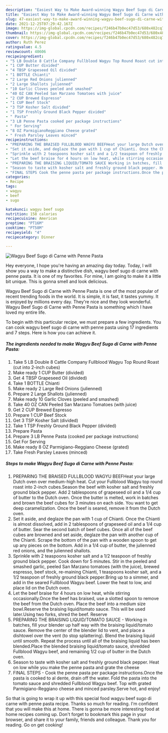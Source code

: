 ```yaml
---
description: "Easiest Way to Make Award-winning Wagyu Beef Sugo di Carne with Penne Pasta"
title: "Easiest Way to Make Award-winning Wagyu Beef Sugo di Carne with Penne Pasta"
slug: 47-easiest-way-to-make-award-winning-wagyu-beef-sugo-di-carne-with-penne-pasta
date: 2021-12-25T07:29:42.167Z
image: https://img-global.cpcdn.com/recipes/f246b47b0ec47d53/680x482cq70/wagyu-beef-sugo-di-carne-with-penne-pasta-recipe-main-photo.jpg
thumbnail: https://img-global.cpcdn.com/recipes/f246b47b0ec47d53/680x482cq70/wagyu-beef-sugo-di-carne-with-penne-pasta-recipe-main-photo.jpg
cover: https://img-global.cpcdn.com/recipes/f246b47b0ec47d53/680x482cq70/wagyu-beef-sugo-di-carne-with-penne-pasta-recipe-main-photo.jpg
author: Ruth Perez
ratingvalue: 4.5
reviewcount: 40606
recipeingredient:
- "5 LB Double 8 Cattle Company Fullblood Wagyu Top Round Roast cut into 2inch cubes"
- "1 CUP Butter divided"
- "4 TBSP Grapeseed Oil divided"
- "1 BOTTLE Chianti"
- "2 Large Red Onions julienned"
- "2 Large Shallots julienned"
- "10 Garlic Cloves peeled and smashed"
- "40 OZ CAN Peeled San Marzano Tomatoes with juice"
- "2 CUP Brewed Espresso"
- "1 CUP Beef Stock"
- "3 TSP Kosher Salt divided"
- "1 TSP Freshly Ground Black Pepper divided"
- " Pasta"
- "3 LB Penne Pasta cooked per package instructions"
- " For Serving"
- "8 OZ ParmigianoReggiano Cheese grated"
- " Fresh Parsley Leaves minced"
recipeinstructions:
- "PREPARING THE BRAISED FULLBLOOD WAGYU BEEFHeat your large Dutch oven over medium-high heat. Cut your Fullblood Wagyu top round roast into 2-inch cubes.Season the beef with kosher salt and freshly ground black pepper. Add 2 tablespoons of grapeseed oil and a 1/4 cup of butter to the Dutch oven. Once the butter is melted, work in batches and brown the beef cubes for 3 minutes on each side. You want to get deep caramelization. Once the beef is seared, remove it from the Dutch oven."
- "Set it aside, and deglaze the pan with 1 cup of Chianti. Once the Chianti is almost dissolved, add in 2 tablespoons of grapeseed oil and a 1/4 cup of butter. Sear the second batch of beef cubes. Once all of the beef cubes are browned and set aside, deglaze the pan with another cup of the Chianti. Scrape the bottom of the pan with a wooden spoon to get up any pieces on the bottom. Add in a 1/4 cup of butter, the julienned red onions, and the julienned shallots."
- "Sprinkle with 2 teaspoons kosher salt and a 1/2 teaspoon of freshly ground black pepper. Cook down for 5 minutes. Stir in the peeled and smashed garlic, peeled San Marzano tomatoes (with the juice), brewed espresso, beef stock, re-maining Chianti, 1 teaspoons kosher salt, and a 1/2 teaspoon of freshly ground black pepper.Bring up to a simmer, and add in the seared Fullblood Wagyu beef. Lower the heat to low, and place lid on the Dutch oven."
- "Let the beef braise for 4 hours on low heat, while stirring occasionally.Once the beef has braised, use a slotted spoon to remove the beef from the Dutch oven. Place the beef into a medium size bowl.Reserve the braising liquid/tomato sauce. This will be used later.Using two forks, shred the beef. Reserve"
- "PREPARING THE BRAISING LIQUID/TOMATO SAUCE Working in batches, fill your blender up half way with the braising liquid/tomato sauce. Remove the center of the blender lid to vent, and place a dishtowel over the vent (to stop splattering). Blend the braising liquid until smooth. Repeat the process until all of the braising liquid has been blended.Place the blended braising liquid/tomato sauce, shredded Fullblood Wagyu beef, and remaining 1/2 cup of butter in the Dutch oven."
- "Season to taste with kosher salt and freshly ground black pepper. Heat on low while you make the penne pasta and grate the cheese"
- "FINAL STEPS Cook the penne pasta per package instructions.Once the pasta is cooked to al dente, drain off the water. Fold the pasta into the tomato sauce and shredded Fullblood Wagyu beef. Top with grated Parmigiano-Reggiano cheese and minced parsley.Serve hot, and enjoy!"
categories:
- Recipe
tags:
- wagyu
- beef
- sugo

katakunci: wagyu beef sugo 
nutrition: 158 calories
recipecuisine: American
preptime: "PT16M"
cooktime: "PT58M"
recipeyield: "4"
recipecategory: Dinner

---
```



![Wagyu Beef Sugo di Carne with Penne Pasta](https://img-global.cpcdn.com/recipes/f246b47b0ec47d53/680x482cq70/wagyu-beef-sugo-di-carne-with-penne-pasta-recipe-main-photo.jpg)

Hey everyone, I hope you're having an amazing day today. Today, I will show you a way to make a distinctive dish, wagyu beef sugo di carne with penne pasta. It is one of my favorites. For mine, I am going to make it a little bit unique. This is gonna smell and look delicious.



Wagyu Beef Sugo di Carne with Penne Pasta is one of the most popular of recent trending foods in the world. It is simple, it is fast, it tastes yummy. It is enjoyed by millions every day. They're nice and they look wonderful. Wagyu Beef Sugo di Carne with Penne Pasta is something which I have loved my entire life.


To begin with this particular recipe, we must prepare a few ingredients. You can cook wagyu beef sugo di carne with penne pasta using 17 ingredients and 7 steps. Here is how you can achieve it.

<!--inarticleads1-->

##### The ingredients needed to make Wagyu Beef Sugo di Carne with Penne Pasta:

1. Take 5 LB Double 8 Cattle Company Fullblood Wagyu Top Round Roast (cut into 2-inch cubes)
1. Make ready 1 CUP Butter (divided)
1. Get 4 TBSP Grapeseed Oil (divided)
1. Take 1 BOTTLE Chianti
1. Make ready 2 Large Red Onions (julienned)
1. Prepare 2 Large Shallots (julienned)
1. Make ready 10 Garlic Cloves (peeled and smashed)
1. Take 40 OZ CAN Peeled San Marzano Tomatoes (with juice)
1. Get 2 CUP Brewed Espresso
1. Prepare 1 CUP Beef Stock
1. Get 3 TSP Kosher Salt (divided)
1. Take 1 TSP Freshly Ground Black Pepper (divided)
1. Prepare  Pasta
1. Prepare 3 LB Penne Pasta (cooked per package instructions)
1. Get  For Serving
1. Make ready 8 OZ Parmigiano-Reggiano Cheese (grated)
1. Take  Fresh Parsley Leaves (minced)




<!--inarticleads2-->

##### Steps to make Wagyu Beef Sugo di Carne with Penne Pasta:

1. PREPARING THE BRAISED FULLBLOOD WAGYU BEEFHeat your large Dutch oven over medium-high heat. Cut your Fullblood Wagyu top round roast into 2-inch cubes.Season the beef with kosher salt and freshly ground black pepper. Add 2 tablespoons of grapeseed oil and a 1/4 cup of butter to the Dutch oven. Once the butter is melted, work in batches and brown the beef cubes for 3 minutes on each side. You want to get deep caramelization. Once the beef is seared, remove it from the Dutch oven.
1. Set it aside, and deglaze the pan with 1 cup of Chianti. Once the Chianti is almost dissolved, add in 2 tablespoons of grapeseed oil and a 1/4 cup of butter. Sear the second batch of beef cubes. Once all of the beef cubes are browned and set aside, deglaze the pan with another cup of the Chianti. Scrape the bottom of the pan with a wooden spoon to get up any pieces on the bottom. Add in a 1/4 cup of butter, the julienned red onions, and the julienned shallots.
1. Sprinkle with 2 teaspoons kosher salt and a 1/2 teaspoon of freshly ground black pepper. Cook down for 5 minutes. Stir in the peeled and smashed garlic, peeled San Marzano tomatoes (with the juice), brewed espresso, beef stock, re-maining Chianti, 1 teaspoons kosher salt, and a 1/2 teaspoon of freshly ground black pepper.Bring up to a simmer, and add in the seared Fullblood Wagyu beef. Lower the heat to low, and place lid on the Dutch oven.
1. Let the beef braise for 4 hours on low heat, while stirring occasionally.Once the beef has braised, use a slotted spoon to remove the beef from the Dutch oven. Place the beef into a medium size bowl.Reserve the braising liquid/tomato sauce. This will be used later.Using two forks, shred the beef. Reserve
1. PREPARING THE BRAISING LIQUID/TOMATO SAUCE - Working in batches, fill your blender up half way with the braising liquid/tomato sauce. Remove the center of the blender lid to vent, and place a dishtowel over the vent (to stop splattering). Blend the braising liquid until smooth. Repeat the process until all of the braising liquid has been blended.Place the blended braising liquid/tomato sauce, shredded Fullblood Wagyu beef, and remaining 1/2 cup of butter in the Dutch oven.
1. Season to taste with kosher salt and freshly ground black pepper. Heat on low while you make the penne pasta and grate the cheese
1. FINAL STEPS - Cook the penne pasta per package instructions.Once the pasta is cooked to al dente, drain off the water. Fold the pasta into the tomato sauce and shredded Fullblood Wagyu beef. Top with grated Parmigiano-Reggiano cheese and minced parsley.Serve hot, and enjoy!




So that is going to wrap it up with this special food wagyu beef sugo di carne with penne pasta recipe. Thanks so much for reading. I'm confident that you will make this at home. There is gonna be more interesting food at home recipes coming up. Don't forget to bookmark this page in your browser, and share it to your family, friends and colleague. Thank you for reading. Go on get cooking!
